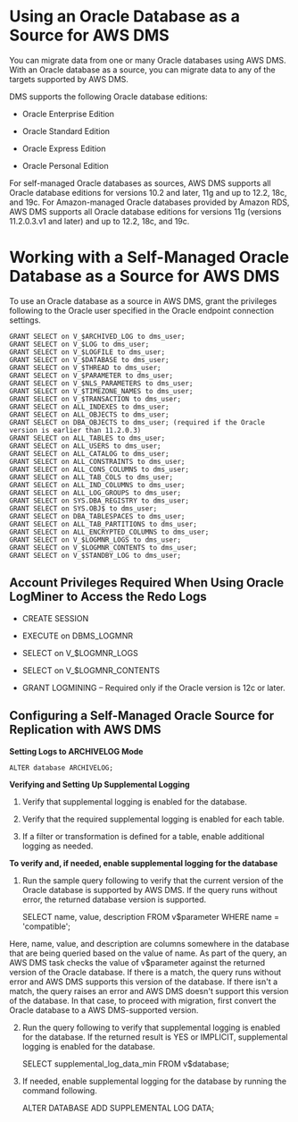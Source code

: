 # Using an Oracle Database as a Source for AWS DMS

You can migrate data from one or many Oracle databases using AWS DMS. With an Oracle database as a source, you can migrate data to any of the targets supported by AWS DMS.

DMS supports the following Oracle database editions:

- Oracle Enterprise Edition

- Oracle Standard Edition

- Oracle Express Edition

- Oracle Personal Edition

For self-managed Oracle databases as sources, AWS DMS supports all Oracle database editions for versions 10.2 and later, 11g and up to 12.2, 18c, and 19c. For Amazon-managed Oracle databases provided by Amazon RDS, AWS DMS supports all Oracle database editions for versions 11g (versions 11.2.0.3.v1 and later) and up to 12.2, 18c, and 19c.

# Working with a Self-Managed Oracle Database as a Source for AWS DMS

To use an Oracle database as a source in AWS DMS, grant the privileges following to the Oracle user specified in the Oracle endpoint connection settings.

    GRANT SELECT on V_$ARCHIVED_LOG to dms_user;
    GRANT SELECT on V_$LOG to dms_user;
    GRANT SELECT on V_$LOGFILE to dms_user;
    GRANT SELECT on V_$DATABASE to dms_user;
    GRANT SELECT on V_$THREAD to dms_user;
    GRANT SELECT on V_$PARAMETER to dms_user;
    GRANT SELECT on V_$NLS_PARAMETERS to dms_user;
    GRANT SELECT on V_$TIMEZONE_NAMES to dms_user;
    GRANT SELECT on V_$TRANSACTION to dms_user;
    GRANT SELECT on ALL_INDEXES to dms_user;
    GRANT SELECT on ALL_OBJECTS to dms_user;
    GRANT SELECT on DBA_OBJECTS to dms_user; (required if the Oracle version is earlier than 11.2.0.3)
    GRANT SELECT on ALL_TABLES to dms_user;
    GRANT SELECT on ALL_USERS to dms_user;
    GRANT SELECT on ALL_CATALOG to dms_user;
    GRANT SELECT on ALL_CONSTRAINTS to dms_user;
    GRANT SELECT on ALL_CONS_COLUMNS to dms_user;
    GRANT SELECT on ALL_TAB_COLS to dms_user;
    GRANT SELECT on ALL_IND_COLUMNS to dms_user;
    GRANT SELECT on ALL_LOG_GROUPS to dms_user;
    GRANT SELECT on SYS.DBA_REGISTRY to dms_user;
    GRANT SELECT on SYS.OBJ$ to dms_user;
    GRANT SELECT on DBA_TABLESPACES to dms_user;
    GRANT SELECT on ALL_TAB_PARTITIONS to dms_user;
    GRANT SELECT on ALL_ENCRYPTED_COLUMNS to dms_user;
    GRANT SELECT on V_$LOGMNR_LOGS to dms_user;
    GRANT SELECT on V_$LOGMNR_CONTENTS to dms_user;
    GRANT SELECT on V_$STANDBY_LOG to dms_user;

## Account Privileges Required When Using Oracle LogMiner to Access the Redo Logs

- CREATE SESSION

- EXECUTE on DBMS_LOGMNR

- SELECT on V_$LOGMNR_LOGS

- SELECT on V_$LOGMNR_CONTENTS

- GRANT LOGMINING – Required only if the Oracle version is 12c or later.

## Configuring a Self-Managed Oracle Source for Replication with AWS DMS

**Setting Logs to ARCHIVELOG Mode**

    ALTER database ARCHIVELOG;

**Verifying and Setting Up Supplemental Logging**

1. Verify that supplemental logging is enabled for the database.

2. Verify that the required supplemental logging is enabled for each table.

3. If a filter or transformation is defined for a table, enable additional logging as needed.

**To verify and, if needed, enable supplemental logging for the database**

1. Run the sample query following to verify that the current version of the Oracle database is supported by AWS DMS. If the query runs without error, the returned database version is supported.

    SELECT name, value, description FROM v$parameter WHERE name = 'compatible';    

Here, name, value, and description are columns somewhere in the database that are being queried based on the value of name. As part of the query, an AWS DMS task checks the value of v$parameter against the returned version of the Oracle database. If there is a match, the query runs without error and AWS DMS supports this version of the database. If there isn't a match, the query raises an error and AWS DMS doesn't support this version of the database. In that case, to proceed with migration, first convert the Oracle database to a AWS DMS-supported version.

2. Run the query following to verify that supplemental logging is enabled for the database. If the returned result is YES or IMPLICIT, supplemental logging is enabled for the database.

    SELECT supplemental_log_data_min FROM v$database;

3. If needed, enable supplemental logging for the database by running the command following.

    ALTER DATABASE ADD SUPPLEMENTAL LOG DATA;
